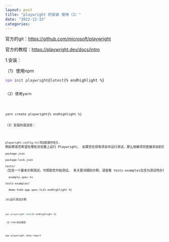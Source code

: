```yaml
---
layout: post
title: "playwright 的安装 使用（1）"
date: "2022-12-15"
categories: 
---
```

<p>官方的git：<a href="https://github.com/microsoft/playwright">https://github.com/microsoft/playwright</a></p>

<p>官方的教程：<a href="https://playwright.dev/docs/intro">https://playwright.dev/docs/intro</a></p>

<p>1.安装：</p>

<p>（1）使用npm</p>

<pre>
<code><span style="color:#393a34"><span style="color:#8250df">npm</span> init playwright@latest</span>{% endhighlight %}

<p>（2）使用yarn</p>

<pre>
<code>yarn create playwright{% endhighlight %}

<p>（3）安装的是这些：</p>

<pre>
<code>playwright.config.ts(添加配置的地方,</code>例如修改您希望在哪些浏览器上运行 Playwright。 如果您在现有项目中运行测试，那么依赖项将直接添加到您的 package.json.<code>)

package.json

package-lock.json

tests/（</code>包含一个基本示例测试，可帮助您开始测试。 有关更详细的示例，请查看 tests-examples包含为测试待办事项应用程序而编写的测试的文件夹）<code>）

&nbsp; example.spec.ts

tests-examples/

&nbsp; demo-todo-app.spec.ts{% endhighlight %}

<p>(4)运行测试示例</p>

<pre>
<code><span style="color:#393a34">npx playwright <span style="color:#116329">test</span></span>{% endhighlight %}

<p>（5）html测试报告</p>

<p>npx playwright show-report</p>

<p>&nbsp;</p>

<p>&nbsp;</p>

<p>&nbsp;</p>

<p>&nbsp;</p>

<p>&nbsp;</p>

